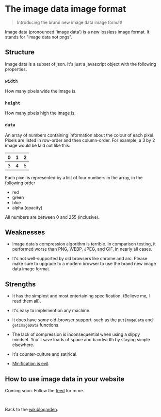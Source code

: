 # The image data image format

> Introducing the brand new image data image format!

Image data (pronounced 'image data') is a new lossless image format. It stands for "image data not pngs". 

## Structure

Image data is a subset of json. It's just a javascript object with the following properties.

### `width`

How many pixels wide the image is.

### `height`

How many pixels high the image is.

### `data`

An array of numbers containing information about the colour of each pixel. Pixels are listed in row-order and then column-order. For example, a 3 by 2 image would be laid out like this:

| 0 | 1 | 2 |
|---|---|---|
| 3 | 4 | 5 |

Each pixel is represented by a list of four numbers in the array, in the following order

- red
- green
- blue
- alpha (opacity)

All numbers are between 0 and 255 (inclusive).

## Weaknesses

- Image data's compression algorithm is terrible. In comparison testing, it performed worse than PNG, WEBP, JPEG, and GIF, in nearly all cases.

- It's not well-supported by old browsers like chrome and arc. Please make sure to upgrade to a modern browser to use the brand new image data image format.

## Strengths

- It has the simplest and most entertaining specification. (Believe me, I read them all).

- It's easy to implement on any machine.

- It does have *some* old-browser support, such as the `putImageData` and `getImageData` functions.

- The lack of compression is inconsequential when using a slippy mindset. You'll save loads of space and bandwidth by staying simple elsewhere.

- It's counter-culture and satirical.

- [Minification is evil](/wikiblogarden/better-computing/worse-computing/minification).

## How to use image data in your website

Coming soon. Follow the [feed](/feed) for more.

<br>

Back to the [wikiblogarden](/wikiblogarden).

